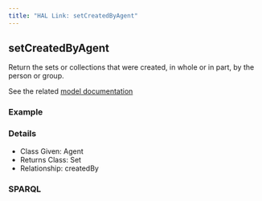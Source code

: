 ```yaml
---
title: "HAL Link: setCreatedByAgent"
---
```


## setCreatedByAgent

Return the sets or collections that were created, in whole or in part, by the person or group.

See the related [model documentation](/model/collection/#features)

### Example




### Details

* Class Given: Agent
* Returns Class: Set
* Relationship: createdBy


### SPARQL
```

```

